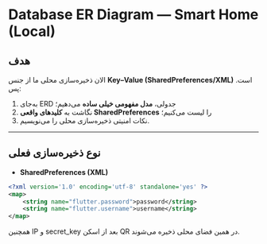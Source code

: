 # Database ER Diagram — Smart Home (Local)

## هدف
الان ذخیره‌سازی محلی ما از جنس **Key–Value (SharedPreferences/XML)** است. پس:
1) به‌جای ERD جدولی، **مدل مفهومی خیلی ساده** می‌دهیم؛
2) نگاشت به **کلیدهای واقعی SharedPreferences** را لیست می‌کنیم؛
3) نکات امنیتی ذخیره‌سازی محلی را می‌نویسیم.

---

## نوع ذخیره‌سازی فعلی
- **SharedPreferences (XML)**
```xml
<?xml version='1.0' encoding='utf-8' standalone='yes' ?>
<map>
    <string name="flutter.password">password</string>
    <string name="flutter.username">username</string>
</map>
```

همچنین IP و secret_key بعد از اسکن QR در همین فضای محلی ذخیره می‌شوند.
